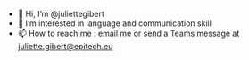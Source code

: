 - 👋 Hi, I’m @juliettegibert
- 👀 I’m interested in language and communication skill
- 📫 How to reach me : email me or send a Teams message at juliette.gibert@epitech.eu

<!---
juliettegibert/juliettegibert is a ✨ special ✨ repository because its `README.md` (this file) appears on your GitHub profile.
You can click the Preview link to take a look at your changes.
--->
